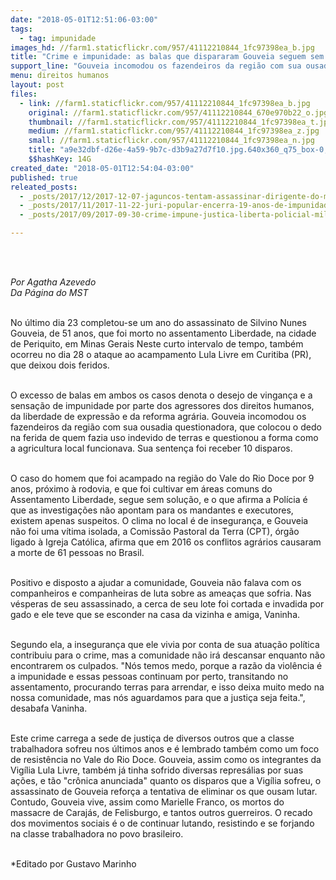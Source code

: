 ```yaml
---
date: "2018-05-01T12:51:06-03:00"
tags:
  - tag: impunidade
images_hd: //farm1.staticflickr.com/957/41112210844_1fc97398ea_b.jpg
title: "Crime e impunidade: as balas que dispararam Gouveia seguem sem dono"
support_line: "Gouveia incomodou os fazendeiros da região com sua ousadia questionadora, que colocou o dedo na ferida de quem fazia uso indevido de terras e questionou a forma como a agricultura local funcionava. Sua sentença foi receber 10 disparos"
menu: direitos humanos
layout: post
files:
  - link: //farm1.staticflickr.com/957/41112210844_1fc97398ea_b.jpg
    original: //farm1.staticflickr.com/957/41112210844_670e970b22_o.jpg
    thumbnail: //farm1.staticflickr.com/957/41112210844_1fc97398ea_t.jpg
    medium: //farm1.staticflickr.com/957/41112210844_1fc97398ea_z.jpg
    small: //farm1.staticflickr.com/957/41112210844_1fc97398ea_n.jpg
    title: "a9e32dbf-d26e-4a59-9b7c-d3b9a27d7f10.jpg.640x360_q75_box-0,33,472,299_crop_detail.jpg"
    $$hashKey: 14G
created_date: "2018-05-01T12:54:04-03:00"
published: true
releated_posts:
  - _posts/2017/12/2017-12-07-jaguncos-tentam-assassinar-dirigente-do-mst-em-minas-gerais.md
  - _posts/2017/11/2017-11-22-juri-popular-encerra-19-anos-de-impunidades-e-condena-assassinos-de-trabalhadora-rural-no-maranhao.md
  - _posts/2017/09/2017-09-30-crime-impune-justica-liberta-policial-militar-que-matou-sem-terra-no-rs.md

---
```

<p><br />
&nbsp;</p>

<p><em>Por Agatha Azevedo<br />
Da P&aacute;gina do MST</em><br />
&nbsp;</p>

<p>No &uacute;ltimo dia 23 completou-se um ano do assassinato de Silvino Nunes Gouveia, de 51 anos, que foi morto no assentamento Liberdade, na cidade de Periquito, em Minas Gerais Neste curto intervalo de tempo, tamb&eacute;m ocorreu no dia 28 o ataque ao acampamento Lula Livre em Curitiba (PR), que deixou dois feridos.<br />
&nbsp;</p>

<p>O excesso de balas em ambos os casos denota o desejo de vingan&ccedil;a e a sensa&ccedil;&atilde;o de impunidade por parte dos agressores dos direitos humanos, da liberdade de express&atilde;o e da reforma agr&aacute;ria. Gouveia incomodou os fazendeiros da regi&atilde;o com sua ousadia questionadora, que colocou o dedo na ferida de quem fazia uso indevido de terras e questionou a forma como a agricultura local funcionava. Sua senten&ccedil;a foi receber 10 disparos.&nbsp;<br />
&nbsp;</p>

<p>O caso do homem que foi acampado na regi&atilde;o do Vale do Rio Doce por 9 anos, pr&oacute;ximo &agrave; rodovia, e que foi cultivar em &aacute;reas comuns do Assentamento Liberdade, segue sem solu&ccedil;&atilde;o, e o que afirma a Pol&iacute;cia &eacute; que as investiga&ccedil;&otilde;es n&atilde;o apontam para os mandantes e executores, existem apenas suspeitos. O clima no local &eacute; de inseguran&ccedil;a, e Gouveia n&atilde;o foi uma v&iacute;tima isolada, a Comiss&atilde;o Pastoral da Terra (CPT), &oacute;rg&atilde;o ligado &agrave; Igreja Cat&oacute;lica, afirma que em 2016 os conflitos agr&aacute;rios causaram a morte de 61 pessoas no Brasil.&nbsp;&nbsp;<br />
&nbsp;</p>

<p>Positivo e disposto a ajudar a comunidade, Gouveia n&atilde;o falava com os companheiros e companheiras de luta sobre as amea&ccedil;as que sofria. Nas v&eacute;speras de seu assassinado, a cerca de seu lote foi cortada e invadida por gado e ele teve que se esconder na casa da vizinha e amiga, Vaninha.&nbsp;<br />
&nbsp;</p>

<p>Segundo ela, a inseguran&ccedil;a que ele vivia por conta de sua atua&ccedil;&atilde;o pol&iacute;tica contribuiu para o crime, mas a comunidade n&atilde;o ir&aacute; descansar enquanto n&atilde;o encontrarem os culpados. &quot;N&oacute;s temos medo, porque a raz&atilde;o da viol&ecirc;ncia &eacute; a impunidade e essas pessoas continuam por perto, transitando no assentamento, procurando terras para arrendar, e isso deixa muito medo na nossa comunidade, mas n&oacute;s aguardamos para que a justi&ccedil;a seja feita.&quot;, desabafa Vaninha.&nbsp;<br />
&nbsp;</p>

<p>Este crime carrega a sede de justi&ccedil;a de diversos outros que a classe trabalhadora sofreu nos &uacute;ltimos anos e &eacute; lembrado tamb&eacute;m como um foco de resist&ecirc;ncia no Vale do Rio Doce. Gouveia, assim como os integrantes da Vig&iacute;lia Lula Livre, tamb&eacute;m j&aacute; tinha sofrido diversas repres&aacute;lias por suas a&ccedil;&otilde;es, e t&atilde;o &quot;cr&ocirc;nica anunciada&quot; quanto os disparos que a Vig&iacute;lia sofreu, o assassinato de Gouveia refor&ccedil;a a tentativa de eliminar os que ousam lutar. Contudo, Gouveia vive, assim como Marielle Franco, os mortos do massacre de Caraj&aacute;s, de Felisburgo, e tantos outros guerreiros. O recado dos movimentos sociais &eacute; o de continuar lutando, resistindo e se forjando na classe trabalhadora no povo brasileiro.<br />
&nbsp;</p>

<p>*Editado por Gustavo Marinho</p>
